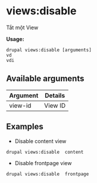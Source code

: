 # views:disable
Tắt một View

**Usage:**
```
drupal views:disable [arguments]
vd
vdi
```

## Available arguments
Argument | Details
---------|-------------
view-id | View ID

## Examples
* Disable content view
```
drupal views:disable  content
```
* Disable frontpage view
```
drupal views:disable  frontpage
```
